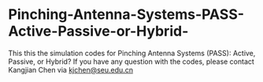# Pinching-Antenna-Systems-PASS-Active-Passive-or-Hybrid-
This this the simulation codes for Pinching Antenna Systems (PASS): Active, Passive, or Hybrid? If you have any question with the codes, please contact Kangjian Chen via kjchen@seu.edu.cn
